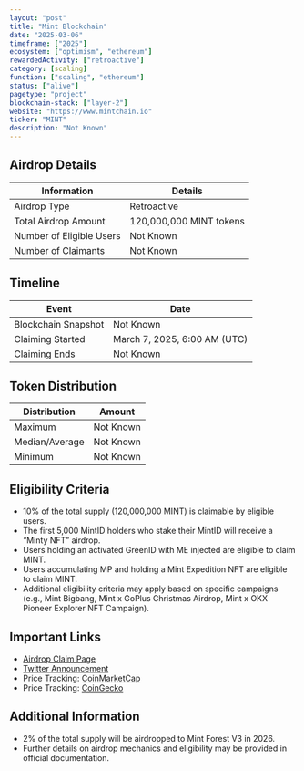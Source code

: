 ```yaml
---
layout: "post"
title: "Mint Blockchain"
date: "2025-03-06"
timeframe: ["2025"]
ecosystem: ["optimism", "ethereum"]
rewardedActivity: ["retroactive"]
category: [scaling]
function: ["scaling", "ethereum"]
status: ["alive"]
pagetype: "project"
blockchain-stack: ["layer-2"]
website: "https://www.mintchain.io"
ticker: "MINT"
description: "Not Known"
---
```

## Airdrop Details

| Information              | Details                 |
| ------------------------ | ----------------------- |
| Airdrop Type             | Retroactive             |
| Total Airdrop Amount     | 120,000,000 MINT tokens |
| Number of Eligible Users | Not Known               |
| Number of Claimants      | Not Known               |

## Timeline

| Event               | Date                         |
| ------------------- | ---------------------------- |
| Blockchain Snapshot | Not Known                    |
| Claiming Started    | March 7, 2025, 6:00 AM (UTC) |
| Claiming Ends       | Not Known                    |

## Token Distribution

| Distribution   | Amount    |
| -------------- | --------- |
| Maximum        | Not Known |
| Median/Average | Not Known |
| Minimum        | Not Known |

## Eligibility Criteria

- 10% of the total supply (120,000,000 MINT) is claimable by eligible users.
- The first 5,000 MintID holders who stake their MintID will receive a “Minty NFT” airdrop.
- Users holding an activated GreenID with ME injected are eligible to claim MINT.
- Users accumulating MP and holding a Mint Expedition NFT are eligible to claim MINT.
- Additional eligibility criteria may apply based on specific campaigns (e.g., Mint Bigbang, Mint x GoPlus Christmas Airdrop, Mint x OKX Pioneer Explorer NFT Campaign).

## Important Links

- [Airdrop Claim Page](https://www.mintchain.io/airdrop/claim)
- [Twitter Announcement](https://x.com/Mint_Blockchain/status/1897890105156943945)
- Price Tracking: [CoinMarketCap](https://coinmarketcap.com/currencies/mint-blockchain)
- Price Tracking: [CoinGecko](https://www.coingecko.com/en/coins/mint-blockchain)

## Additional Information

- 2% of the total supply will be airdropped to Mint Forest V3 in 2026.
- Further details on airdrop mechanics and eligibility may be provided in official documentation.